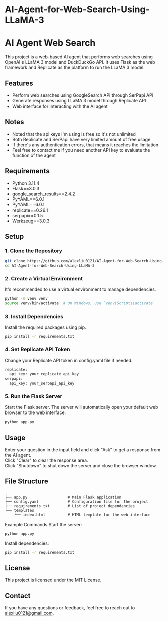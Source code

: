 # AI-Agent-for-Web-Search-Using-LLaMA-3

# AI Agent Web Search

This project is a web-based AI agent that performs web searches using OpenAI's LLaMA 3 model and DuckDuckGo API. It uses Flask as the web framework and Replicate as the platform to run the LLaMA 3 model.

## Features

- Perform web searches using GoogleSearch API through SerPapi API
- Generate responses using LLaMA 3 model through Replicate API
- Web interface for interacting with the AI agent

## Notes

- Noted that the api keys I'm using is free so it's not unlimited
- Both Replicate and SerPapi have very limited amount of free usage
- If there's any authentication errors, that means it reaches the limitation
- Feel free to contact me if you need another API key to evaluate the function of the agent

## Requirements

- Python 3.11.4
- Flask==3.0.3
- google_search_results==2.4.2
- PyYAML==6.0.1
- PyYAML==6.0.1
- replicate==0.26.1
- serpapi==0.1.5
- Werkzeug==3.0.3

## Setup

### 1. Clone the Repository

```bash
git clone https://github.com/alexliu0121/AI-Agent-for-Web-Search-Using-LLaMA-3.git
cd AI-Agent-for-Web-Search-Using-LLaMA-3
```

### 2. Create a Virtual Environment
It's recommended to use a virtual environment to manage dependencies.

```bash
python -m venv venv
source venv/bin/activate  # On Windows, use `venv\Scripts\activate`
```

### 3. Install Dependencies
Install the required packages using pip.

```bash
pip install -r requirements.txt
```

### 4. Set Replicate API Token
Change your Replicate API token in config.yaml file if needed.<br>

```bash
replicate:
  api_key: your_replicate_api_key
serpapi:
  api_key: your_serpapi_api_key
```

### 5. Run the Flask Server
Start the Flask server. The server will automatically open your default web browser to the web interface.

```bash
python app.py
```

## Usage
Enter your question in the input field and click "Ask" to get a response from the AI agent.<br>
Click "Clear" to clear the response area.<br>
Click "Shutdown" to shut down the server and close the browser window.<br>

## File Structure
```plaintext
.
├── app.py                  # Main Flask application
├── config.yaml             # Configuration file for the project
├── requirements.txt        # List of project dependencies
└── templates
    └── index.html          # HTML template for the web interface
```

Example Commands
Start the server:
```bash
python app.py
```
Install dependencies:
```bash
pip install -r requirements.txt
```
## License
This project is licensed under the MIT License.

## Contact
If you have any questions or feedback, feel free to reach out to alexliu0121@gmail.com.
